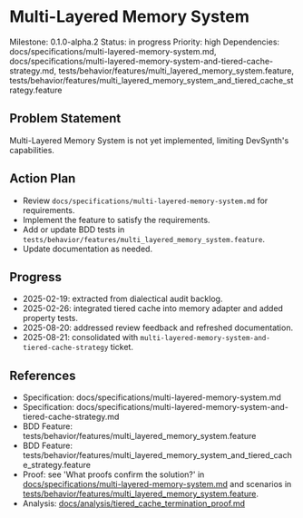 # Multi-Layered Memory System
Milestone: 0.1.0-alpha.2
Status: in progress
Priority: high
Dependencies: docs/specifications/multi-layered-memory-system.md, docs/specifications/multi-layered-memory-system-and-tiered-cache-strategy.md, tests/behavior/features/multi_layered_memory_system.feature, tests/behavior/features/multi_layered_memory_system_and_tiered_cache_strategy.feature

## Problem Statement
Multi-Layered Memory System is not yet implemented, limiting DevSynth's capabilities.


## Action Plan
- Review `docs/specifications/multi-layered-memory-system.md` for requirements.
- Implement the feature to satisfy the requirements.
- Add or update BDD tests in `tests/behavior/features/multi_layered_memory_system.feature`.
- Update documentation as needed.

## Progress
- 2025-02-19: extracted from dialectical audit backlog.
- 2025-02-26: integrated tiered cache into memory adapter and added property tests.
- 2025-08-20: addressed review feedback and refreshed documentation.
- 2025-08-21: consolidated with `multi-layered-memory-system-and-tiered-cache-strategy` ticket.

## References
- Specification: docs/specifications/multi-layered-memory-system.md
- Specification: docs/specifications/multi-layered-memory-system-and-tiered-cache-strategy.md
- BDD Feature: tests/behavior/features/multi_layered_memory_system.feature
- BDD Feature: tests/behavior/features/multi_layered_memory_system_and_tiered_cache_strategy.feature
- Proof: see 'What proofs confirm the solution?' in [docs/specifications/multi-layered-memory-system.md](../docs/specifications/multi-layered-memory-system.md) and scenarios in [tests/behavior/features/multi_layered_memory_system.feature](../tests/behavior/features/multi_layered_memory_system.feature).
- Analysis: [docs/analysis/tiered_cache_termination_proof.md](../docs/analysis/tiered_cache_termination_proof.md)
